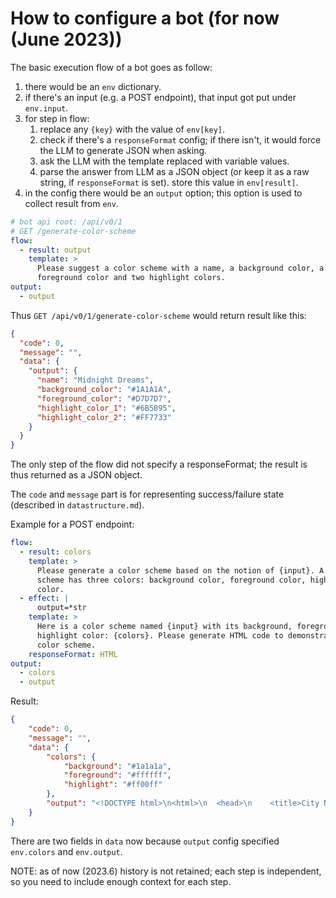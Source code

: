 # How to configure a bot (for now (June 2023))

The basic execution flow of a bot goes as follow:

1.  there would be an `env` dictionary.
2.  if there's an input (e.g. a POST endpoint), that input got put under `env.input`.
3.  for step in flow:
    1.  replace any `{key}` with the value of `env[key]`.
    2.  check if there's a `responseFormat` config; if there isn't, it would force the LLM to generate JSON when asking.
    3.  ask the LLM with the template replaced with variable values.
    4.  parse the answer from LLM as a JSON object (or keep it as a raw string, if `responseFormat` is set). store this value in `env[result]`.
4.  in the config there would be an `output` option; this option is used to collect result from `env`.


``` yaml
# bot api root: /api/v0/1
# GET /generate-color-scheme
flow:
  - result: output
    template: >
      Please suggest a color scheme with a name, a background color, a
      foreground color and two highlight colors.
output:
  - output
```

Thus `GET /api/v0/1/generate-color-scheme` would return result like this:

``` json
{
  "code": 0,
  "message": "",
  "data": {
    "output": {
      "name": "Midnight Dreams",
      "background_color": "#1A1A1A",
      "foreground_color": "#D7D7D7",
      "highlight_color_1": "#6B5B95",
      "highlight_color_2": "#FF7733"
    }
  }
}
```

The only step of the flow did not specify a responseFormat; the result is thus returned as a JSON object.

The `code` and `message` part is for representing success/failure state (described in `datastructure.md`).

Example for a POST endpoint:

``` yaml
flow:
  - result: colors
    template: >
      Please generate a color scheme based on the notion of {input}. A color
      scheme has three colors: background color, foreground color, highlight
      color.
  - effect: |
      output=*str
    template: >
      Here is a color scheme named {input} with its background, foreground and
      highlight color: {colors}. Please generate HTML code to demonstrate this
      color scheme.
    responseFormat: HTML
output:
  - colors
  - output
```

Result:

``` json
{
    "code": 0,
    "message": "",
    "data": {
        "colors": {
            "background": "#1a1a1a",
            "foreground": "#ffffff",
            "highlight": "#ff00ff"
        },
        "output": "<!DOCTYPE html>\n<html>\n  <head>\n    <title>City Neon Color Scheme</title>\n    <style>\n      body {\n        background-color: #1a1a1a;\n        color: #ffffff;\n      }\n      \n      h1 {\n        color: #ff00ff;\n      }\n      \n      p {\n        text-shadow: 2px 2px #ff00ff;\n      }\n    </style>\n  </head>\n  \n  <body>\n    <h1>Welcome to City Neon</h1>\n    \n    <p>This is a sample text to demonstrate the City Neon color scheme. The background color is #1a1a1a, foreground (text) color is #ffffff and the highlight color is #ff00ff.</p> \n  </body> \n</html>"
    }
}
```

There are two fields in `data` now because `output` config specified `env.colors` and `env.output`.

NOTE: as of now (2023.6) history is not retained; each step is independent, so you need to include enough context for each step.
